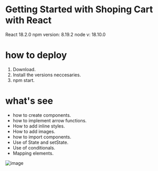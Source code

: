 # Getting Started with Shoping Cart with React

React 18.2.0
npm version: 8.19.2
node v: 18.10.0

# how to deploy

1. Download.
2. Install the versions neccesaries.
3. npm start.

# what's see

- how to create components.
- how to implement arrow functions.
- How to add inline styles.
- How to add images.
- how to import components.
- Use of State and setState.
- Use of conditionals.
- Mapping elements.

![image](https://user-images.githubusercontent.com/105386105/212759285-a941b262-395f-42e0-8987-397827a9e2ec.png)
